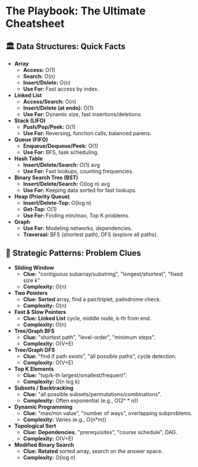 

# The Playbook: The Ultimate Cheatsheet

## 🏛️ Data Structures: Quick Facts

- **Array**
  - **Access:** O(1)
  - **Search:** O(n)
  - **Insert/Delete:** O(n)
  - **Use For:** Fast access by index.
- **Linked List**
  - **Access/Search:** O(n)
  - **Insert/Delete (at ends):** O(1)
  - **Use For:** Dynamic size, fast insertions/deletions.
- **Stack (LIFO)**
  - **Push/Pop/Peek:** O(1)
  - **Use For:** Reversing, function calls, balanced parens.
- **Queue (FIFO)**
  - **Enqueue/Dequeue/Peek:** O(1)
  - **Use For:** BFS, task scheduling.
- **Hash Table**
  - **Insert/Delete/Search:** O(1) avg
  - **Use For:** Fast lookups, counting frequencies.
- **Binary Search Tree (BST)**
  - **Insert/Delete/Search:** O(log n) avg
  - **Use For:** Keeping data sorted for fast lookups.
- **Heap (Priority Queue)**
  - **Insert/Delete-Top:** O(log n)
  - **Get-Top:** O(1)
  - **Use For:** Finding min/max, Top K problems.
- **Graph**
  - **Use For:** Modeling networks, dependencies.
  - **Traversal:** BFS (shortest path), DFS (explore all paths).

## 📖 Strategic Patterns: Problem Clues

- **Sliding Window**
  - **Clue:** "contiguous subarray/substring", "longest/shortest", "fixed size k"
  - **Complexity:** O(n)
- **Two Pointers**
  - **Clue:** **Sorted** array, find a pair/triplet, palindrome check.
  - **Complexity:** O(n)
- **Fast & Slow Pointers**
  - **Clue:** **Linked List** cycle, middle node, k-th from end.
  - **Complexity:** O(n)
- **Tree/Graph BFS**
  - **Clue:** "shortest path", "level-order", "minimum steps".
  - **Complexity:** O(V+E)
- **Tree/Graph DFS**
  - **Clue:** "find if path exists", "all possible paths", cycle detection.
  - **Complexity:** O(V+E)
- **Top K Elements**
  - **Clue:** "top/k-th largest/smallest/frequent".
  - **Complexity:** O(n log k)
- **Subsets / Backtracking**
  - **Clue:** "all possible subsets/permutations/combinations".
  - **Complexity:** Often exponential (e.g., O(2ⁿ * n))
- **Dynamic Programming**
  - **Clue:** "max/min value", "number of ways", overlapping subproblems.
  - **Complexity:** Varies (e.g., O(n*m))
- **Topological Sort**
  - **Clue:** **Dependencies**, "prerequisites", "course schedule", DAG.
  - **Complexity:** O(V+E)
- **Modified Binary Search**
  - **Clue:** **Rotated** sorted array, search on the answer space.
  - **Complexity:** O(log n)
